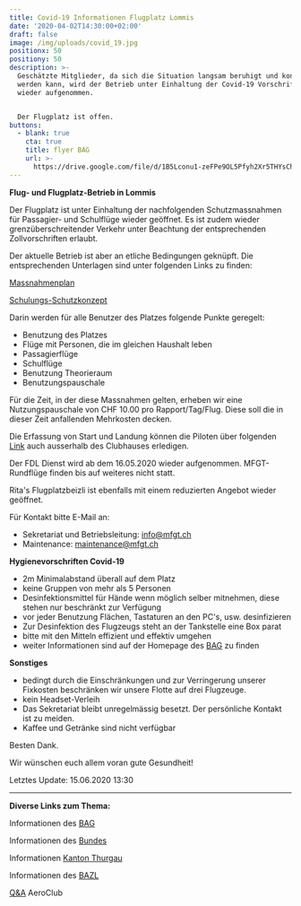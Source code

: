 ```yaml
---
title: Covid-19 Informationen Flugplatz Lommis
date: '2020-04-02T14:30:00+02:00'
draft: false
image: /img/uploads/covid_19.jpg
positionx: 50
positiony: 50
description: >-
  Geschätzte Mitglieder, da sich die Situation langsam beruhigt und kontrolliert
  werden kann, wird der Betrieb unter Einhaltung der Covid-19 Vorschriften
  wieder aufgenommen. 


  Der Flugplatz ist offen.
buttons:
  - blank: true
    cta: true
    title: flyer BAG
    url: >-
      https://drive.google.com/file/d/1B5Lconu1-zeFPe9OL5Pfyh2Xr5THYsCh/view?usp=sharing
---
```

**Flug- und Flugplatz-Betrieb in Lommis**

Der Flugplatz ist unter Einhaltung der nachfolgenden Schutzmassnahmen für Passagier- und Schulflüge wieder geöffnet. Es ist zudem wieder grenzüberschreitender Verkehr unter Beachtung der entsprechenden Zollvorschriften erlaubt.

Der aktuelle Betrieb ist aber an etliche Bedingungen geknüpft. Die entsprechenden Unterlagen sind unter folgenden Links zu finden:

[Massnahmenplan](https://drive.google.com/file/d/1mXZU9r1LjBYGP3eomgIgONuOYwihhKiM/view?usp=sharing)

[Schulungs-Schutzkonzept](https://drive.google.com/file/d/1ULhThayPITM3WuwGOl60xhrhWFYvBEU2/view?usp=sharing)

Darin werden für alle Benutzer des Platzes folgende Punkte geregelt:

* Benutzung des Platzes
* Flüge mit Personen, die im gleichen Haushalt leben
* Passagierflüge
* Schulflüge
* Benutzung Theorieraum
* Benutzungspauschale

Für die Zeit, in der diese Massnahmen gelten, erheben wir eine Nutzungspauschale von CHF 10.00 pro Rapport/Tag/Flug. Diese soll die in dieser Zeit anfallenden Mehrkosten decken.

Die Erfassung von Start und Landung können die Piloten über folgenden [Link](https://flights.lszt.ch) auch ausserhalb des Clubhauses erledigen.

Der FDL Dienst wird ab dem 16.05.2020 wieder aufgenommen. MFGT-Rundflüge finden bis auf weiteres nicht statt.

Rita's Flugplatzbeizli ist ebenfalls mit einem reduzierten Angebot wieder geöffnet.

Für Kontakt bitte E-Mail an:

* Sekretariat und Betriebsleitung: <a href="mailto:info@mfgt.ch">info@mfgt.ch</a>
* Maintenance: <a href="mailto:maintenance@mfgt.ch">maintenance@mfgt.ch</a>

**Hygienevorschriften Covid-19**

* 2m Minimalabstand überall auf dem Platz
* keine Gruppen von mehr als 5 Personen
* Desinfektionsmittel für Hände wenn möglich selber mitnehmen, diese stehen nur beschränkt zur Verfügung
* vor jeder Benutzung Flächen, Tastaturen an den PC's, usw. desinfizieren
* Zur Desinfektion des Flugzeugs steht an der Tankstelle eine Box parat
* bitte mit den Mitteln effizient und effektiv umgehen
* weiter Informationen sind auf der Homepage des [BAG](https://bag-coronavirus.ch/) zu finden

**Sonstiges**

* bedingt durch die Einschränkungen und zur Verringerung unserer Fixkosten beschränken wir unsere Flotte auf drei Flugzeuge. 
* kein Headset-Verleih
* Das Sekretariat bleibt unregelmässig besetzt. Der persönliche Kontakt ist zu meiden.
* Kaffee und Getränke sind nicht verfügbar

Besten Dank.

Wir wünschen euch allem voran gute Gesundheit!

Letztes Update: 15.06.2020 13:30

<hr>

**Diverse Links zum Thema:**

Informationen des [BAG](https://www.bag.admin.ch/bag/de/home/krankheiten/ausbrueche-epidemien-pandemien/aktuelle-ausbrueche-epidemien/novel-cov/situation-schweiz-und-international.html)

Informationen des [Bundes](https://www.bag.admin.ch/bag/de/home/das-bag/aktuell/medienmitteilungen.msg-id-79373.html)

Informationen [Kanton Thurgau](https://www.tg.ch/news/fachdossier-coronavirus.html/10552)

Informationen des [BAZL](https://www.bazl.admin.ch/bazl/de/home/fachleute/corona_update.html)

[Q&A](https://www.aeroclub.ch/fragen-und-antworten-qa-zur-situation-covid-2019-fuer-die-leicht-und-sportaviatik/) AeroClub
